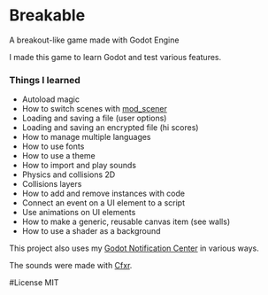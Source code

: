 # Breakable
A breakout-like game made with Godot Engine

I made this game to learn Godot and test various features.

### Things I learned
 - Autoload magic
 - How to switch scenes with [mod_scener](http://godotengine.de/en/script_modules/mod_scener) 
 - Loading and saving a file (user options)
 - Loading and saving an encrypted file (hi scores)
 - How to manage multiple languages
 - How to use fonts
 - How to use a theme
 - How to import and play sounds
 - Physics and collisions 2D
 - Collisions layers
 - How to add and remove instances with code
 - Connect an event on a UI element to a script
 - Use animations on UI elements
 - How to make a generic, reusable canvas item (see walls)
 - How to use a shader as a background
	

This project also uses my [Godot Notification Center](https://github.com/didier-v/GodotNotificationCenter) in various ways.

The sounds were made with [Cfxr](http://thirdcog.eu/apps/cfxr).

#License
MIT
